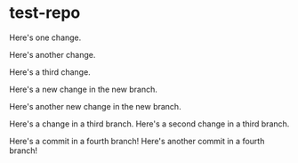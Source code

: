 # test-repo

Here's one change.

Here's another change.

Here's a third change.

Here's a new change in the new branch.

Here's another new change in the new branch.

Here's a change in a third branch.
Here's a second change in a third branch.

Here's a commit in a fourth branch!
Here's another commit in a fourth branch!
